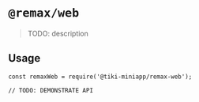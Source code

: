 # `@remax/web`

> TODO: description

## Usage

```
const remaxWeb = require('@tiki-miniapp/remax-web');

// TODO: DEMONSTRATE API
```

